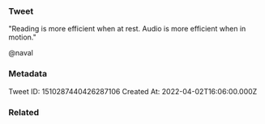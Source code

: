 ### Tweet
"Reading is more efficient when at rest. Audio is more efficient when in motion." 
 
@naval

### Metadata
Tweet ID: 1510287440426287106
Created At: 2022-04-02T16:06:00.000Z

### Related

